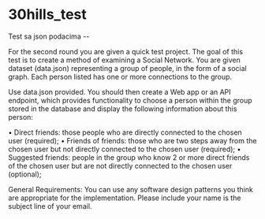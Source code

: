 # 30hills_test
Test  sa json podacima --

For the second round you are given a quick test project. The goal of this test is to create a method of examining a Social Network. You are given dataset (data.json) representing a group of people, in the form of a social graph. Each person listed has one or more connections to the group.

Use data.json provided. You should then create a Web app or an API endpoint, which provides functionality to choose a person within the group stored in the database and display the following information about this person:

• Direct friends: those people who are directly connected to the chosen user (required);
• Friends of friends: those who are two steps away from the chosen user but not directly connected to the chosen user (required);
• Suggested friends: people in the group who know 2 or more direct friends of the chosen user but are not directly connected to the chosen user (optional);

General Requirements:
You can use any software design patterns you think are appropriate for the implementation.
Please include your name is the subject line of your email. 
